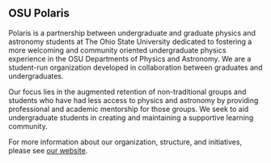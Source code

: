## OSU Polaris
Polaris is a partnership between undergraduate and graduate physics and astronomy students at The Ohio State University dedicated to fostering a more welcoming and community oriented undergraduate physics experience in the OSU Departments of Physics and Astronomy. We are a student-run organization developed in collaboration between graduates and undergraduates.

Our focus lies in the augmented retention of non-traditional groups and students who have had less access to physics and astronomy by providing professional and academic mentorship for those groups. We seek to aid undergraduate students in creating and maintaining a supportive learning community. 

For more information about our organization, structure, and initiatives, please see [our website](https://u.osu.edu/polaris/).
